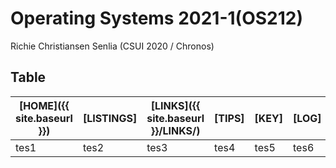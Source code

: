 
# Operating Systems 2021-1(OS212)
Richie Christiansen Senlia (CSUI 2020 / Chronos)

## Table

|[HOME]({{ site.baseurl }})|[LISTINGS]|[LINKS]({{ site.baseurl }}/LINKS/)|[TIPS]|[KEY]|[LOG]|[GITHUB](https://github.com/rcsenlia/os212/)|
|--------------------------|----------|----------------------------------|------|-----|-----|--------------------------------------------|
|tes1|tes2|tes3|tes4|tes5|tes6|test7|
